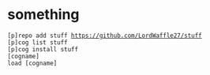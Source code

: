 # something
<code>[p]repo add stuff https://github.com/LordWaffle27/stuff</code><br>
<code>[p]cog list stuff</code><br>
<code>[p]cog install stuff [cogname]</code><br>
<code>load [cogname]</code><br>
